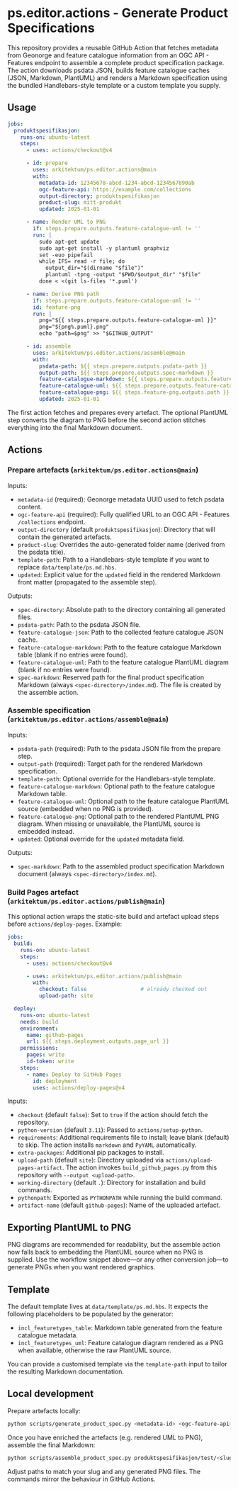 ﻿# ps.editor.actions - Generate Product Specifications

This repository provides a reusable GitHub Action that fetches metadata from Geonorge and feature catalogue information from an OGC API - Features endpoint to assemble a complete product specification package. The action downloads psdata JSON, builds feature catalogue caches (JSON, Markdown, PlantUML) and renders a Markdown specification using the bundled Handlebars-style template or a custom template you supply.

## Usage

```yaml
jobs:
  produktspesifikasjon:
    runs-on: ubuntu-latest
    steps:
      - uses: actions/checkout@v4

      - id: prepare
        uses: arkitektum/ps.editor.actions@main
        with:
          metadata-id: 12345678-abcd-1234-abcd-1234567890ab
          ogc-feature-api: https://example.com/collections
          output-directory: produktspesifikasjon
          product-slug: mitt-produkt
          updated: 2025-01-01

      - name: Render UML to PNG
        if: steps.prepare.outputs.feature-catalogue-uml != ''
        run: |
          sudo apt-get update
          sudo apt-get install -y plantuml graphviz
          set -euo pipefail
          while IFS= read -r file; do
            output_dir="$(dirname "$file")"
            plantuml -tpng -output "$PWD/$output_dir" "$file"
          done < <(git ls-files '*.puml')

      - name: Derive PNG path
        if: steps.prepare.outputs.feature-catalogue-uml != ''
        id: feature-png
        run: |
          png="${{ steps.prepare.outputs.feature-catalogue-uml }}"
          png="${png%.puml}.png"
          echo "path=$png" >> "$GITHUB_OUTPUT"

      - id: assemble
        uses: arkitektum/ps.editor.actions/assemble@main
        with:
          psdata-path: ${{ steps.prepare.outputs.psdata-path }}
          output-path: ${{ steps.prepare.outputs.spec-markdown }}
          feature-catalogue-markdown: ${{ steps.prepare.outputs.feature-catalogue-markdown }}
          feature-catalogue-uml: ${{ steps.prepare.outputs.feature-catalogue-uml }}
          feature-catalogue-png: ${{ steps.feature-png.outputs.path }}
          updated: 2025-01-01
```

The first action fetches and prepares every artefact. The optional PlantUML step converts the diagram to PNG before the second action stitches everything into the final Markdown document.

## Actions

### Prepare artefacts (`arkitektum/ps.editor.actions@main`)

Inputs:

- `metadata-id` (required): Geonorge metadata UUID used to fetch psdata content.
- `ogc-feature-api` (required): Fully qualified URL to an OGC API - Features `/collections` endpoint.
- `output-directory` (default `produktspesifikasjon`): Directory that will contain the generated artefacts.
- `product-slug`: Overrides the auto-generated folder name (derived from the psdata title).
- `template-path`: Path to a Handlebars-style template if you want to replace `data/template/ps.md.hbs`.
- `updated`: Explicit value for the `updated` field in the rendered Markdown front matter (propagated to the assemble step).

Outputs:

- `spec-directory`: Absolute path to the directory containing all generated files.
- `psdata-path`: Path to the psdata JSON file.
- `feature-catalogue-json`: Path to the collected feature catalogue JSON cache.
- `feature-catalogue-markdown`: Path to the feature catalogue Markdown table (blank if no entries were found).
- `feature-catalogue-uml`: Path to the feature catalogue PlantUML diagram (blank if no entries were found).
- `spec-markdown`: Reserved path for the final product specification Markdown (always `<spec-directory>/index.md`). The file is created by the assemble action.

### Assemble specification (`arkitektum/ps.editor.actions/assemble@main`)

Inputs:

- `psdata-path` (required): Path to the psdata JSON file from the prepare step.
- `output-path` (required): Target path for the rendered Markdown specification.
- `template-path`: Optional override for the Handlebars-style template.
- `feature-catalogue-markdown`: Optional path to the feature catalogue Markdown table.
- `feature-catalogue-uml`: Optional path to the feature catalogue PlantUML source (embedded when no PNG is provided).
- `feature-catalogue-png`: Optional path to the rendered PlantUML PNG diagram. When missing or unavailable, the PlantUML source is embedded instead.
- `updated`: Optional override for the `updated` metadata field.

Outputs:

- `spec-markdown`: Path to the assembled product specification Markdown document (always `<spec-directory>/index.md`).

### Build Pages artefact (`arkitektum/ps.editor.actions/publish@main`)

This optional action wraps the static-site build and artefact upload steps before `actions/deploy-pages`. Example:

```yaml
jobs:
  build:
    runs-on: ubuntu-latest
    steps:
      - uses: actions/checkout@v4

      - uses: arkitektum/ps.editor.actions/publish@main
        with:
          checkout: false                 # already checked out
          upload-path: site

  deploy:
    runs-on: ubuntu-latest
    needs: build
    environment:
      name: github-pages
      url: ${{ steps.deployment.outputs.page_url }}
    permissions:
      pages: write
      id-token: write
    steps:
      - name: Deploy to GitHub Pages
        id: deployment
        uses: actions/deploy-pages@v4
```

Inputs:

- `checkout` (default `false`): Set to `true` if the action should fetch the repository.
- `python-version` (default `3.11`): Passed to `actions/setup-python`.
- `requirements`: Additional requirements file to install; leave blank (default) to skip. The action installs `markdown` and `PyYAML` automatically.
- `extra-packages`: Additional pip packages to install.
- `upload-path` (default `site`): Directory uploaded via `actions/upload-pages-artifact`. The action invokes `build_github_pages.py` from this repository with `--output <upload-path>`.
- `working-directory` (default `.`): Directory for installation and build commands.
- `pythonpath`: Exported as `PYTHONPATH` while running the build command.
- `artifact-name` (default `github-pages`): Name of the uploaded artefact.

## Exporting PlantUML to PNG

PNG diagrams are recommended for readability, but the assemble action now falls back to embedding the PlantUML source when no PNG is supplied. Use the workflow snippet above—or any other conversion job—to generate PNGs when you want rendered graphics.

## Template

The default template lives at `data/template/ps.md.hbs`. It expects the following placeholders to be populated by the generator:

- `incl_featuretypes_table`: Markdown table generated from the feature catalogue metadata.
- `incl_featuretypes_uml`: Feature catalogue diagram rendered as a PNG when available, otherwise the raw PlantUML source.

You can provide a customised template via the `template-path` input to tailor the resulting Markdown documentation.

## Local development

Prepare artefacts locally:

```bash
python scripts/generate_product_spec.py <metadata-id> <ogc-feature-api> --output-dir produktspesifikasjon/test --skip-spec-markdown
```

Once you have enriched the artefacts (e.g. rendered UML to PNG), assemble the final Markdown:

```bash
python scripts/assemble_product_spec.py produktspesifikasjon/test/<slug>/psdata_<slug>.json --output produktspesifikasjon/test/<slug>/index.md --feature-catalogue-markdown produktspesifikasjon/test/<slug>/<slug>_feature_catalogue.md --feature-catalogue-uml produktspesifikasjon/test/<slug>/<slug>_feature_catalogue.puml --feature-catalogue-png produktspesifikasjon/test/<slug>/<slug>_feature_catalogue.puml.png
```

Adjust paths to match your slug and any generated PNG files. The commands mirror the behaviour in GitHub Actions.
